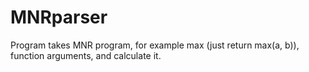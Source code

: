 # MNRparser
Program takes MNR program, for example max (just return max(a, b)), function arguments, and calculate it.
